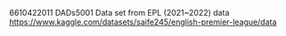 6610422011 DADs5001
Data set from EPL (2021~2022) data https://www.kaggle.com/datasets/saife245/english-premier-league/data
